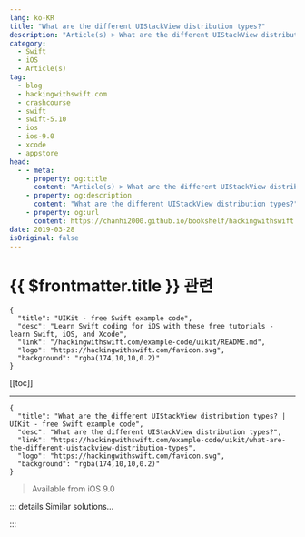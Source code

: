```yaml
---
lang: ko-KR
title: "What are the different UIStackView distribution types?"
description: "Article(s) > What are the different UIStackView distribution types?"
category:
  - Swift
  - iOS
  - Article(s)
tag: 
  - blog
  - hackingwithswift.com
  - crashcourse
  - swift
  - swift-5.10
  - ios
  - ios-9.0
  - xcode
  - appstore
head:
  - - meta:
    - property: og:title
      content: "Article(s) > What are the different UIStackView distribution types?"
    - property: og:description
      content: "What are the different UIStackView distribution types?"
    - property: og:url
      content: https://chanhi2000.github.io/bookshelf/hackingwithswift.com/example-code/uikit/what-are-the-different-uistackview-distribution-types.html
date: 2019-03-28
isOriginal: false
---
```


# {{ $frontmatter.title }} 관련

```component VPCard
{
  "title": "UIKit - free Swift example code",
  "desc": "Learn Swift coding for iOS with these free tutorials - learn Swift, iOS, and Xcode",
  "link": "/hackingwithswift.com/example-code/uikit/README.md",
  "logo": "https://hackingwithswift.com/favicon.svg",
  "background": "rgba(174,10,10,0.2)"
}
```

[[toc]]

---

```component VPCard
{
  "title": "What are the different UIStackView distribution types? | UIKit - free Swift example code",
  "desc": "What are the different UIStackView distribution types?",
  "link": "https://hackingwithswift.com/example-code/uikit/what-are-the-different-uistackview-distribution-types",
  "logo": "https://hackingwithswift.com/favicon.svg",
  "background": "rgba(174,10,10,0.2)"
}
```

> Available from iOS 9.0

<!-- TODO: 작성 -->

<!--
One of the most compelling reasons to upgrade to iOS 9.0 is the new `UIStackView` class it introduced, which offers a simplified way of doing layouts in iOS. To give you more control over how it arranges their subviews, stack views offer five different distribution types for you to try, and here's what they do:

- **Fill** makes one subview take up most of the space, while the others remain at their natural size. It decides which view to stretch by examining the content hugging priority for each of the subviews.
- **Fill Equally** adjusts each subview so that it takes up equal amount of space in the stack view. All space will be used up.
- **Fill Proportionally** is the most interesting, because it ensures subviews remain the same size relative to each other, but still stretches them to fit the available space. For example, if one view is 100 across and another is 200, and the stack view decides to stretch them to take up more space, the first view might stretch to 150 and the other to 300 - both going up by 50%.
- **Equal Spacing** adjusts the spacing between subviews without resizing the subviews themselves.
- **Equal Centering** attempts to ensure the centers of each subview are equally spaced, irrespective of how far the edge of each subview is positioned.

-->

::: details Similar solutions…

<!--
/example-code/uikit/how-to-add-custom-spacing-to-uistackview-items">How to add custom spacing to UIStackView items 
/quick-start/concurrency/how-to-handle-different-result-types-in-a-task-group">How to handle different result types in a task group 
/quick-start/swiftui/how-to-return-different-view-types">How to return different view types 
/example-code/uikit/how-to-give-a-uistackview-a-background-color">How to give a UIStackView a background color 
/example-code/language/how-to-safely-use-reference-types-inside-value-types-with-isknownuniquelyreferenced">How to safely use reference types inside value types with isKnownUniquelyReferenced()</a>
-->

:::

